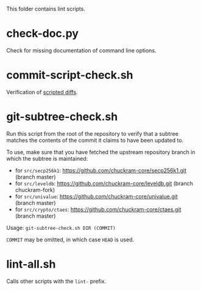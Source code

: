 This folder contains lint scripts.

check-doc.py
============
Check for missing documentation of command line options.

commit-script-check.sh
======================
Verification of [scripted diffs](/doc/developer-notes.md#scripted-diffs).

git-subtree-check.sh
====================
Run this script from the root of the repository to verify that a subtree matches the contents of
the commit it claims to have been updated to.

To use, make sure that you have fetched the upstream repository branch in which the subtree is
maintained:
* for `src/secp256k1`: https://github.com/chuckram-core/secp256k1.git (branch master)
* for `src/leveldb`: https://github.com/chuckram-core/leveldb.git (branch chuckram-fork)
* for `src/univalue`: https://github.com/chuckram-core/univalue.git (branch master)
* for `src/crypto/ctaes`: https://github.com/chuckram-core/ctaes.git (branch master)

Usage: `git-subtree-check.sh DIR (COMMIT)`

`COMMIT` may be omitted, in which case `HEAD` is used.

lint-all.sh
===========
Calls other scripts with the `lint-` prefix.
